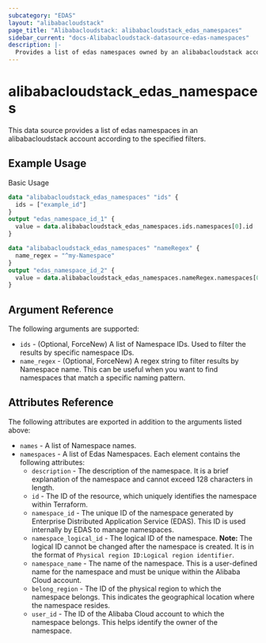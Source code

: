 ```yaml
---
subcategory: "EDAS"
layout: "alibabacloudstack"
page_title: "Alibabacloudstack: alibabacloudstack_edas_namespaces"
sidebar_current: "docs-Alibabacloudstack-datasource-edas-namespaces"
description: |- 
  Provides a list of edas namespaces owned by an alibabacloudstack account.
---
```


# alibabacloudstack_edas_namespaces

This data source provides a list of edas namespaces in an alibabacloudstack account according to the specified filters.

## Example Usage

Basic Usage

```terraform
data "alibabacloudstack_edas_namespaces" "ids" {
  ids = ["example_id"]
}
output "edas_namespace_id_1" {
  value = data.alibabacloudstack_edas_namespaces.ids.namespaces[0].id
}

data "alibabacloudstack_edas_namespaces" "nameRegex" {
  name_regex = "^my-Namespace"
}
output "edas_namespace_id_2" {
  value = data.alibabacloudstack_edas_namespaces.nameRegex.namespaces[0].id
}
```

## Argument Reference

The following arguments are supported:

* `ids` - (Optional, ForceNew) A list of Namespace IDs. Used to filter the results by specific namespace IDs.
* `name_regex` - (Optional, ForceNew) A regex string to filter results by Namespace name. This can be useful when you want to find namespaces that match a specific naming pattern.

## Attributes Reference

The following attributes are exported in addition to the arguments listed above:

* `names` - A list of Namespace names.
* `namespaces` - A list of Edas Namespaces. Each element contains the following attributes:
  * `description` - The description of the namespace. It is a brief explanation of the namespace and cannot exceed 128 characters in length.
  * `id` - The ID of the resource, which uniquely identifies the namespace within Terraform.
  * `namespace_id` - The unique ID of the namespace generated by Enterprise Distributed Application Service (EDAS). This ID is used internally by EDAS to manage namespaces.
  * `namespace_logical_id` - The logical ID of the namespace. **Note:** The logical ID cannot be changed after the namespace is created. It is in the format of `Physical region ID:Logical region identifier`.
  * `namespace_name` - The name of the namespace. This is a user-defined name for the namespace and must be unique within the Alibaba Cloud account.
  * `belong_region` - The ID of the physical region to which the namespace belongs. This indicates the geographical location where the namespace resides.
  * `user_id` - The ID of the Alibaba Cloud account to which the namespace belongs. This helps identify the owner of the namespace.